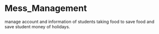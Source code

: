 # Mess_Management
manage account and information of students taking food to save food and save student money of holidays.
